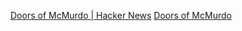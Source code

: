 
[Doors of McMurdo | Hacker News](https://news.ycombinator.com/item?id=34002411)
[Doors of McMurdo](https://brr.fyi/posts/doors-of-mcmurdo)
